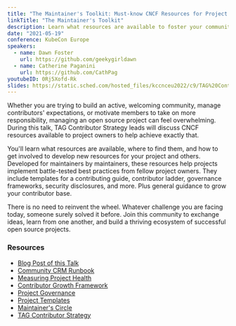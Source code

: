 ```yaml
---
title: "The Maintainer's Toolkit: Must-know CNCF Resources for Project Owners"
linkTitle: "The Maintainer's Toolkit"
description: Learn what resources are available to foster your community, grow your contributors and manage your project
date: "2021-05-19"
conference: KubeCon Europe
speakers:
  - name: Dawn Foster
    url: https://github.com/geekygirldawn
  - name: Catherine Paganini
    url: https://github.com/CathPag
youtubeID: 0Rj5Xofd-Rk
slides: https://static.sched.com/hosted_files/kccnceu2022/c9/TAG%20Contrib%20Strat%20Maintainer%20Track%202022%20EU.pdf
---
```


Whether you are trying to build an active, welcoming community, manage contributors' expectations, or motivate members to take on more responsibility, managing an open source project can feel overwhelming. During this talk, TAG Contributor Strategy leads will discuss CNCF resources available to project owners to help achieve exactly that. 

You'll learn what resources are available, where to find them, and how to get involved to develop new resources for your project and others. Developed for maintainers by maintainers, these resources help projects implement battle-tested best practices from fellow project owners. They include templates for a contributing guide, contributor ladder, governance frameworks, security disclosures, and more. Plus general guidance to grow your contributor base.

There is no need to reinvent the wheel. Whatever challenge you are facing today, someone surely solved it before. Join this community to exchange ideas, learn from one another, and build a thriving ecosystem of successful open source projects.

### Resources
* [Blog Post of this Talk](https://www.cncf.io/blog/2022/03/10/the-maintainers-toolkit-must-know-resources-for-cncf-projects/)
* [Community CRM Runbook](/maintainers/community/crm-runbook/)
* [Measuring Project Health](/maintainers/community/project-health/)
* [Contributor Growth Framework](/maintainers/community/contributor-growth-framework/)
* [Project Governance](/maintainers/governance/)
* [Project Templates](/maintainers/github/templates/)
* [Maintainer's Circle](/about/maintainers-circle/)
* [TAG Contributor Strategy](httsp://cncf.io/contributor-strategy)
